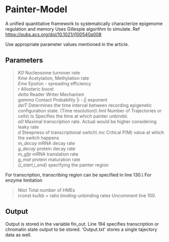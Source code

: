 # Painter-Model
A unified quantitative framework to systematically characterize epigenome regulation and memory 
Uses Gillespie algorithm to simulate. Ref https://pubs.acs.org/doi/10.1021/j100540a008

Use appropriate parameter values mentioned in the article. 
## Parameters
  >_K0_                  Nucleosome turnover rate\
  >_Kme_                 Acetylation, Methylation rate\
  >_Eme_                 Epsilon - spreading efficiency\
  >_r_                   Allosteric boost\
  >_delta_               Reader Writer Mechanism\
  >_gamma_               Contact Probability |i - j| exponent\
  >_delT_                Determines the time interval between recording epigenetic configuration state. (Time resolution)\ 
  >_limt_                Number of Trajectories or cells\ 
  >_ts_                  Specifies the time at which painter unbinds\   
  >_a0_                 Maximal transcription rate. Actual would be higher considering leaky rate\
  >_d_                   Steepness of transcriptional switch\ 
  >_mc_                  Critical P(M) value at which the switch happens\
  >_m_decay_             mRNA decay rate\
  >_g_decay_             protein decay rate\
  >_m_gfp_               mRNA translation rate\
  >_g_mat_               protein maturation rate\
  >_{i_start,i_end}_     specifying the painter region
  
For transcription, transcribing region can be specified in line 130.\ 
For enzyme limitation 
  >Ntot        Total number of HMEs\
  >rconst      ku/kb = ratio binding-unbinding rates
   Uncomment line 100. 
## Output
   Output is stored in the variable fin_out. Line 194 specifies transcription or chromatin state output to be stored. 
   'Output.txt' stores a single tajectory data as well.  
